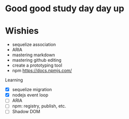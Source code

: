 # Good good study day day up

Wishies
=======

- sequelize association
- ARIA
- mastering markdown
- mastering github editing
- create a prototyping tool
- npm https://docs.npmjs.com/

Learning

- [x] sequelize migration
- [x] nodejs event loop
- [ ] ARIA
- [ ] npm: registry, publish, etc.
- [ ] Shadow DOM
